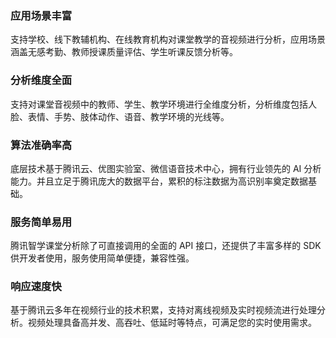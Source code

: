 

### 应用场景丰富
支持学校、线下教辅机构、在线教育机构对课堂教学的音视频进行分析，应用场景涵盖无感考勤、教师授课质量评估、学生听课反馈分析等。 
### 分析维度全面
支持对课堂音视频中的教师、学生、教学环境进行全维度分析，分析维度包括人脸、表情、手势、肢体动作、语音、教学环境的光线等。
### 算法准确率高
底层技术基于腾讯云、优图实验室、微信语音技术中心，拥有行业领先的 AI 分析能力。并且立足于腾讯庞大的数据平台，累积的标注数据为高识别率奠定数据基础。
### 服务简单易用
腾讯智学课堂分析除了可直接调用的全面的 API 接口，还提供了丰富多样的 SDK 供开发者使用，服务使用简单便捷，兼容性强。
### 响应速度快
基于腾讯云多年在视频行业的技术积累，支持对离线视频及实时视频流进行处理分析。视频处理具备高并发、高吞吐、低延时等特点，可满足您的实时使用需求。


